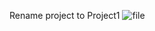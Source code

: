 Rename project to Project1
![file](https://user-images.githubusercontent.com/98634526/201131991-94976363-30cb-470e-b2cd-7fe7069b4126.PNG)
